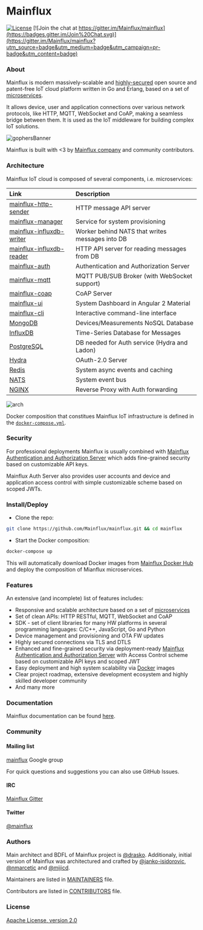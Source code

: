 # Mainflux

[![License](https://img.shields.io/badge/license-Apache%20v2.0-blue.svg)](LICENSE)
[![Join the chat at https://gitter.im/Mainflux/mainflux](https://badges.gitter.im/Join%20Chat.svg)](https://gitter.im/Mainflux/mainflux?utm_source=badge&utm_medium=badge&utm_campaign=pr-badge&utm_content=badge)

### About
Mainflux is modern massively-scalable and [highly-secured](#security) open source and patent-free IoT cloud platform written in Go and Erlang, based on a set of [microservices](#architecture).

It allows device, user and application connections over various network protocols, like HTTP, MQTT, WebSocket and CoAP, making a seamless bridge between them. It is used as the IoT middleware for building complex IoT solutions.

![gophersBanner](https://github.com/mainflux/mainflux-doc/blob/master/img/gopherBanner.jpg)

Mainflux is built with <3 by [Mainflux company](https://www.mainflux.com/) and community contributors.

### Architecture
Mainflux IoT cloud is composed of several components, i.e. microservices:

| Link          | Description           |
|:--------------|:----------------------|
| [mainflux-http-sender](https://github.com/mainflux/mainflux-http-sender) | HTTP message API server |
| [mainflux-manager](https://github.com/mainflux/mainflux-manager) | Service for system provisioning |
| [mainflux-influxdb-writer](https://github.com/mainflux/mainflux-influxdb-writer) | Worker behind NATS that writes messages into DB |
| [mainflux-influxdb-reader](https://github.com/mainflux/mainflux-influxdbreader) | HTTP API server for reading messages from DB |
| [mainflux-auth](https://github.com/mainflux/mainflux-auth) | Authentication and Authorization Server |
| [mainflux-mqtt](https://github.com/mainflux/mainflux-mqtt) | MQTT PUB/SUB Broker (with WebSocket support) |
| [mainflux-coap](https://github.com/mainflux/mainflux-coap) | CoAP Server |
| [mainflux-ui](https://github.com/mainflux/mainflux-ui)     | System Dashboard in Angular 2 Material |
| [mainflux-cli](https://github.com/mainflux/mainflux-cli)   | Interactive command-line interface |
| [MongoDB](https://github.com/mongodb/mongo)                | Devices/Measurements NoSQL Database |
| [InfluxDB](https://github.com/influxdata/influxdb)         | Time-Series Database for Messages |
| [PostgreSQL](https://github.com/postgres/postgres)        | DB needed for Auth service (Hydra and Ladon) |
| [Hydra](https://github.com/ory/hydra)                      | OAuth-2.0 Server |
| [Redis](https://github.com/antirez/redis)                  | System async events and caching |
| [NATS](https://github.com/nats-io/gnatsd)                  | System event bus |
| [NGINX](https://github.com/nginx/nginx)                    | Reverse Proxy with Auth forwarding |

![arch](https://raw.githubusercontent.com/mainflux/mainflux-doc/master/img/Architecture.png)

Docker composition that constitues Mainflux IoT infrastructure is defined in the [`docker-compose.yml`](https://github.com/Mainflux/mainflux/blob/master/docker-compose.yml).

### Security
For professional deployments Mainflux is usually combined with [Mainflux Authentication and Authorization Server](https://github.com/mainflux/mainflux-auth-server) which adds fine-grained security based on customizable API keys.

Mainflux Auth Server also provides user accounts and device and application access control with simple customizable scheme based on scoped JWTs.

### Install/Deploy
 
- Clone the repo:
```bash
git clone https://github.com/Mainflux/mainflux.git && cd mainflux
```

- Start the Docker composition:
```bash
docker-compose up
```

This will automatically download Docker images from [Mainflux Docker Hub](https://hub.docker.com/u/mainflux/) and deploy the composition of Mianflux microservices.

### Features
An extensive (and incomplete) list of features includes:
- Responsive and scalable architecture based on a set of [microservices](https://en.wikipedia.org/wiki/Microservices)
- Set of clean APIs: HTTP RESTful, MQTT, WebSocket and CoAP
- SDK - set of client libraries for many HW platforms in several programming languages: C/C++, JavaScript, Go and Python
- Device management and provisioning and OTA FW updates
- Highly secured connections via TLS and DTLS
- Enhanced and fine-grained security via deployment-ready [Mainflux Authentication and Authorization Server](https://github.com/mainflux/mainflux-auth-server) with Access Control scheme based on customizable API keys and scoped JWT
- Easy deployment and high system scalability via [Docker](https://www.docker.com/) images
- Clear project roadmap, extensive development ecosystem and highly skilled developer community
- And many more

### Documentation
Mainflux documentation can be found [here](http://mainflux.io/).

### Community
#### Mailing list
[mainflux](https://groups.google.com/forum/#!forum/mainflux) Google group

For quick questions and suggestions you can also use GitHub Issues.

#### IRC
[Mainflux Gitter](https://gitter.im/Mainflux/mainflux?utm_source=badge&utm_medium=badge&utm_campaign=pr-badge&utm_content=badge)

#### Twitter
[@mainflux](https://twitter.com/mainflux)

### Authors
Main architect and BDFL of Mainflux project is [@drasko](https://github.com/drasko). Additionaly, initial version of Mainflux was architectured and crafted by [@janko-isidorovic](https://github.com/janko-isidorovic), [@nmarcetic](https://github.com/nmarcetic) and [@mijicd](https://github.com/mijicd).

Maintainers are listed in [MAINTAINERS](MAINTAINERS) file.

Contributors are listed in [CONTRIBUTORS](CONTRIBUTORS) file.

### License
[Apache License, version 2.0](LICENSE)
